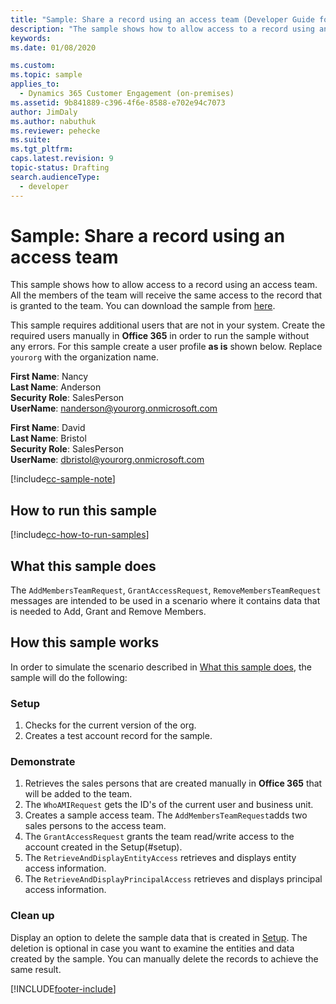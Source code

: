 ```yaml
---
title: "Sample: Share a record using an access team (Developer Guide for Dynamics 365 Customer Engagement (on-premises)) | MicrosoftDocs"
description: "The sample shows how to allow access to a record using an access team. All members of the team receive the same access to the record as is granted to the team."
keywords: 
ms.date: 01/08/2020

ms.custom: 
ms.topic: sample
applies_to: 
  - Dynamics 365 Customer Engagement (on-premises)
ms.assetid: 9b841889-c396-4f6e-8588-e702e94c7073
author: JimDaly
ms.author: nabuthuk
ms.reviewer: pehecke
ms.suite: 
ms.tgt_pltfrm: 
caps.latest.revision: 9
topic-status: Drafting
search.audienceType: 
  - developer
---
```


# Sample: Share a record using an access team

This sample shows how to allow access to a record using an access team. All the members of the team will receive the same access to the record that is granted to the team. You can download the sample from [here](https://github.com/Microsoft/PowerApps-Samples/tree/master/dataverse/orgsvc/CSharp/ShareRecordUsingAccessTeam).

This sample requires additional users that are not in your system. Create the required users manually in **Office 365** in order to run the sample without any errors. For this sample create a user profile **as is** shown below. Replace `yourorg` with the organization name.

**First Name**: Nancy<br/>
**Last Name**: Anderson<br/>
**Security Role**: SalesPerson<br/>
**UserName**: nanderson@yourorg.onmicrosoft.com<br/>

**First Name**: David<br/>
**Last Name**: Bristol<br/>
**Security Role**: SalesPerson<br/>
**UserName**: dbristol@yourorg.onmicrosoft.com<br/>

[!include[cc-sample-note](includes/cc-sample-note.md)]

## How to run this sample

[!include[cc-how-to-run-samples](includes/cc-how-to-run-PA-samples.md)]

## What this sample does

The `AddMembersTeamRequest`, `GrantAccessRequest`, `RemoveMembersTeamRequest` messages are intended to be used in a scenario where it contains data that is needed to Add, Grant and Remove Members.

## How this sample works

In order to simulate the scenario described in [What this sample does](#what-this-sample-does), the sample will do the following:

### Setup

1. Checks for the current version of the org.
2. Creates a test account record for the sample.

### Demonstrate

1. Retrieves the sales persons that are created manually in **Office 365** that will be added to the team.
1. The `WhoAMIRequest` gets the ID's of the current user and business unit.
1. Creates a sample access team. The `AddMembersTeamRequest`adds two sales persons to the access team.
1. The `GrantAccessRequest` grants the team read/write access to the account created in the Setup(#setup).
1. The `RetrieveAndDisplayEntityAccess` retrieves and displays entity access information.
1. The `RetrieveAndDisplayPrincipalAccess` retrieves and displays principal access information.

### Clean up

Display an option to delete the sample data that is created in [Setup](#setup). The deletion is optional in case you want to examine the entities and data created by the sample. You can manually delete the records to achieve the same result.



[!INCLUDE[footer-include](../../../includes/footer-banner.md)]
